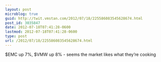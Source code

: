 ```yaml
---
layout: post
microblog: true
guid: http://twit.vmstan.com/2012/07/18/225586083545628674.html
post_id: 3035847
date: 2012-07-18T07:41:28-0600
lastmod: 2012-07-18T07:41:28-0600
type: post
url: /2012/07/18/225586083545628674.html
---
```

$EMC up 7%, $VMW up 8% - seems the market likes what they’re cooking
